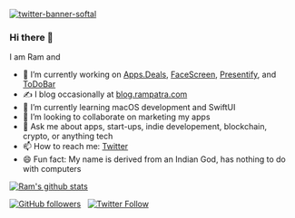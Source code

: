 [![twitter-banner-softal](https://github.com/user-attachments/assets/d032340f-2de7-4b4a-ba7f-850dfa315e44)](https://rampatra.com)
<!--
<a href="https://presentifyapp.com"><img width="1680" alt="twitter_cover_upgrade_presentation" src="https://user-images.githubusercontent.com/2862724/158058079-1c27a19c-d036-40f2-896c-f6406534b745.png"></a>
-->


### Hi there 👋

I am Ram and

- 🔭 I’m currently working on [Apps.Deals](https://apps.deals), [FaceScreen](https://apps.apple.com/app/id6702028512), [Presentify](https://apps.apple.com/app/id1507246666), and [ToDoBar](https://apps.apple.com/app/id6470928617)
- ✍️  I blog occasionally at [blog.rampatra.com](https://blog.rampatra.com)
- 🌱 I’m currently learning macOS development and SwiftUI
- 👯 I’m looking to collaborate on marketing my apps
- 💬 Ask me about apps, start-ups, indie developement, blockchain, crypto, or anything tech
- 📫 How to reach me: [Twitter](https://twitter.com/rampatra_)
- 😄 Fun fact: My name is derived from an Indian God, has nothing to do with computers

[![Ram's github stats](https://github-readme-stats.vercel.app/api?username=rampatra&count_private=true&show_icons=true&icon_color=2f80ed)](https://rampatra.com)

[![GitHub followers](https://img.shields.io/github/followers/rampatra?label=Follow%20%40rampatra&style=social)](https://github.com/rampatra) &nbsp;
[![Twitter Follow](https://img.shields.io/twitter/follow/ram__patra?style=social)](https://twitter.com/ram__patra)
